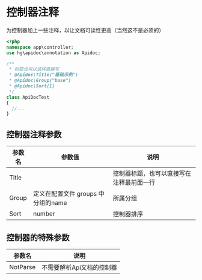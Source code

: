 # 控制器注释

为控制器加上一些注释，以让文档可读性更高（当然这不是必须的）
```php
<?php
namespace app\controller;
use hg\apidoc\annotation as Apidoc;

/**
 * 标题也可以这样直接写
 * @Apidoc\Title("基础示例")
 * @Apidoc\Group("base")
 * @Apidoc\Sort(1)
 */
class ApiDocTest
{
  //...    
}
```

## 控制器注释参数

|参数名|参数值|说明|
|-|-|-|
|Title| |	控制器标题，也可以直接写在注释最前面一行 |	
|Group| 定义在配置文件 groups 中分组的name	|所属分组 |	
|Sort| number | 控制器排序|


## 控制器的特殊参数

|参数名|说明|
|-|-|	
|NotParse| 不需要解析Api文档的控制器 |	

